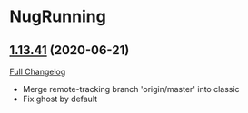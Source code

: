 # NugRunning

## [1.13.41](https://github.com/rgd87/NugRunning/tree/1.13.41) (2020-06-21)
[Full Changelog](https://github.com/rgd87/NugRunning/compare/1.13.40...1.13.41)

- Merge remote-tracking branch 'origin/master' into classic  
- Fix ghost by default  
